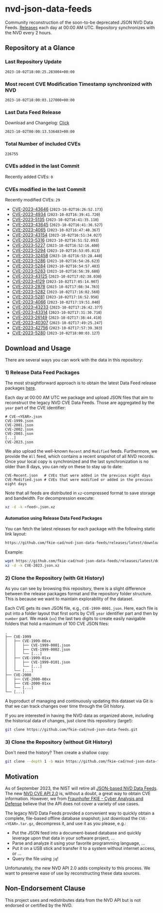 # nvd-json-data-feeds

Community reconstruction of the soon-to-be deprecated JSON NVD Data Feeds. 
[Releases](https://github.com/fkie-cad/nvd-json-data-feeds/releases/latest) each day at 00:00 AM UTC.
Repository synchronizes with the NVD every 2 hours.

## Repository at a Glance

### Last Repository Update

```plain
2023-10-02T18:00:25.283004+00:00
```

### Most recent CVE Modification Timestamp synchronized with NVD

```plain
2023-10-02T18:00:03.127000+00:00
```

### Last Data Feed Release

Download and Changelog: [Click](https://github.com/fkie-cad/nvd-json-data-feeds/releases/latest)

```plain
2023-10-02T00:00:13.536483+00:00
```

### Total Number of included CVEs

```plain
226755
```

### CVEs added in the last Commit

Recently added CVEs: `0`



### CVEs modified in the last Commit

Recently modified CVEs: `29`

* [CVE-2023-43646](CVE-2023/CVE-2023-436xx/CVE-2023-43646.json) (`2023-10-02T16:26:52.173`)
* [CVE-2023-4934](CVE-2023/CVE-2023-49xx/CVE-2023-4934.json) (`2023-10-02T16:39:41.720`)
* [CVE-2023-5135](CVE-2023/CVE-2023-51xx/CVE-2023-5135.json) (`2023-10-02T16:41:35.110`)
* [CVE-2023-43645](CVE-2023/CVE-2023-436xx/CVE-2023-43645.json) (`2023-10-02T16:41:36.527`)
* [CVE-2023-4065](CVE-2023/CVE-2023-40xx/CVE-2023-4065.json) (`2023-10-02T16:47:40.367`)
* [CVE-2023-43154](CVE-2023/CVE-2023-431xx/CVE-2023-43154.json) (`2023-10-02T16:51:34.027`)
* [CVE-2023-5316](CVE-2023/CVE-2023-53xx/CVE-2023-5316.json) (`2023-10-02T16:51:52.093`)
* [CVE-2023-5227](CVE-2023/CVE-2023-52xx/CVE-2023-5227.json) (`2023-10-02T16:52:16.400`)
* [CVE-2023-5294](CVE-2023/CVE-2023-52xx/CVE-2023-5294.json) (`2023-10-02T16:53:05.013`)
* [CVE-2023-32458](CVE-2023/CVE-2023-324xx/CVE-2023-32458.json) (`2023-10-02T16:53:28.440`)
* [CVE-2023-5286](CVE-2023/CVE-2023-52xx/CVE-2023-5286.json) (`2023-10-02T16:54:26.623`)
* [CVE-2023-5284](CVE-2023/CVE-2023-52xx/CVE-2023-5284.json) (`2023-10-02T16:54:57.483`)
* [CVE-2023-5283](CVE-2023/CVE-2023-52xx/CVE-2023-5283.json) (`2023-10-02T16:56:39.680`)
* [CVE-2023-43125](CVE-2023/CVE-2023-431xx/CVE-2023-43125.json) (`2023-10-02T17:02:38.030`)
* [CVE-2023-4129](CVE-2023/CVE-2023-41xx/CVE-2023-4129.json) (`2023-10-02T17:05:14.907`)
* [CVE-2023-2878](CVE-2023/CVE-2023-28xx/CVE-2023-2878.json) (`2023-10-02T17:08:34.783`)
* [CVE-2023-5282](CVE-2023/CVE-2023-52xx/CVE-2023-5282.json) (`2023-10-02T17:16:02.560`)
* [CVE-2023-5281](CVE-2023/CVE-2023-52xx/CVE-2023-5281.json) (`2023-10-02T17:16:52.950`)
* [CVE-2023-4066](CVE-2023/CVE-2023-40xx/CVE-2023-4066.json) (`2023-10-02T17:19:51.040`)
* [CVE-2023-43233](CVE-2023/CVE-2023-432xx/CVE-2023-43233.json) (`2023-10-02T17:26:42.377`)
* [CVE-2023-43314](CVE-2023/CVE-2023-433xx/CVE-2023-43314.json) (`2023-10-02T17:31:30.710`)
* [CVE-2023-26149](CVE-2023/CVE-2023-261xx/CVE-2023-26149.json) (`2023-10-02T17:38:44.410`)
* [CVE-2023-40307](CVE-2023/CVE-2023-403xx/CVE-2023-40307.json) (`2023-10-02T17:49:25.247`)
* [CVE-2023-42756](CVE-2023/CVE-2023-427xx/CVE-2023-42756.json) (`2023-10-02T17:57:39.383`)
* [CVE-2023-5280](CVE-2023/CVE-2023-52xx/CVE-2023-5280.json) (`2023-10-02T18:00:03.127`)


## Download and Usage

There are several ways you can work with the data in this repository:

### 1) Release Data Feed Packages

The most straightforward approach is to obtain the latest Data Feed release packages [here](https://github.com/fkie-cad/nvd-json-data-feeds/releases/latest).

Each day at 00:00 AM UTC we package and upload JSON files that aim to reconstruct the legacy NVD CVE Data Feeds.
Those are aggregated by the `year` part of the CVE identifier:

```
# CVE-<YEAR>.json
CVE-1999.json
CVE-2001.json
CVE-2002.json
CVE-2003.json
[...]
CVE-2023.json
```

We also upload the well-known `Recent` and `Modified` feeds.
Furthermore, we provide the `All` feed, which contains a recent snapshot of all NVD records.
Once your local copy is synchronized and the last synchronization is no older than 8 days, you can rely on these to stay up to date:

```plain
CVE-Recent.json   # CVEs that were added in the previous eight days
CVE-Modified.json # CVEs that were modified or added in the previous eight days
```

Note that all feeds are distributed in `xz`-compressed format to save storage and bandwidth.
For decompression execute:

```sh
xz -d -k <feed>.json.xz
```


#### Automation using Release Data Feed Packages

You can fetch the latest releases for each package with the following static link layout:

```sh
https://github.com/fkie-cad/nvd-json-data-feeds/releases/latest/download/CVE-<YEAR>.json.xz
```

Example:

```sh
wget https://github.com/fkie-cad/nvd-json-data-feeds/releases/latest/download/CVE-2023.json.xz
xz -d -k CVE-2023.json.xz
```

### 2) Clone the Repository (with Git History)

As you can see by browsing this repository, there is a slight difference between the release packages format and the repository folder structure.
This is because we want to maintain explorability of the dataset.

Each CVE gets its own JSON file, e.g., `CVE-1999-0001.json`.
Here, each file is put into a folder layout that first sorts by CVE `year` identifier part and then by `number` part.
We mask (`xx`) the last two digits to create easily navigable folders that hold a maximum of 100 CVE JSON files:

```plain
.
├── CVE-1999
│   ├── CVE-1999-00xx
│   │   ├── CVE-1999-0001.json
│   │   ├── CVE-1999-0002.json
│   │   └── [...]
│   ├── CVE-1999-01xx
│   │   ├── CVE-1999-0101.json
│   │   └── [...]
│   └── [...]
├── CVE-2000
│   ├── CVE-2000-00xx
│   ├── CVE-2000-01xx
│   └── [...]
└── [...]
```

A byproduct of managing and continuously updating this dataset via Git is that we can track changes over time through the Git history.

If you are interested in having the NVD data as organized above, including the historical data of changes, just clone this repository (large!):

```sh
git clone https://github.com/fkie-cad/nvd-json-data-feeds.git
```

### 3) Clone the Repository (without Git History)

Don't need the history? Then create a shallow copy:

```sh
git clone --depth 1 -b main https://github.com/fkie-cad/nvd-json-data-feeds.git
```

## Motivation

As of September 2023, the NIST will retire all [JSON-based NVD Data Feeds](https://nvd.nist.gov/vuln/data-feeds#divRetirementBanner-1).
The new [NVD CVE API 2.0](https://nvd.nist.gov/developers/vulnerabilities) is, without a doubt, a great way to obtain CVE information.
However, we from [Fraunhofer FKIE - Cyber Analysis and Defense](https://www.fkie.fraunhofer.de/en/departments/cad.html) believe that the API does not cover a variety of use cases.

The legacy NVD Data Feeds provided a convenient way to quickly obtain a complete, file-based offline database snapshot; just download the `CVE-<YEAR>.tar.gz`, decompress it, and use it as you please, e.g.:

* Put the JSON feed into a document-based database and quickly leverage upon that data in your software project, ...
* Parse and analyze it using your favorite programming language, ...
* Put it on a USB stick and transfer it to a system without internet access, or ...
* Query the file using `jq`!

Unfortunately, the new NVD API 2.0 adds complexity to this process.
We want to preserve ease of use by reconstructing these data sources.

## Non-Endorsement Clause

This project uses and redistributes data from the NVD API but is not endorsed or certified by the NVD.